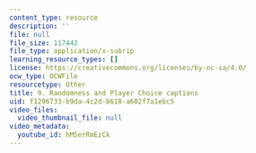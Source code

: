 ```yaml
---
content_type: resource
description: ''
file: null
file_size: 117442
file_type: application/x-subrip
learning_resource_types: []
license: https://creativecommons.org/licenses/by-nc-sa/4.0/
ocw_type: OCWFile
resourcetype: Other
title: 9. Randomness and Player Choice captions
uid: f1296733-b9da-4c2d-8618-a602f7a1ebc5
video_files:
  video_thumbnail_file: null
video_metadata:
  youtube_id: hM5erRmEzCk
---
```

